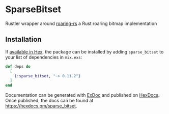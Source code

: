 # SparseBitset

Rustler wrapper around [roaring-rs](https://github.com/RoaringBitmap/roaring-rs/) a Rust roaring bitmap implementation

## Installation

If [available in Hex](https://hex.pm/docs/publish), the package can be installed
by adding `sparse_bitset` to your list of dependencies in `mix.exs`:

```elixir
def deps do
  [
    {:sparse_bitset, "~> 0.11.2"}
  ]
end
```

Documentation can be generated with [ExDoc](https://github.com/elixir-lang/ex_doc)
and published on [HexDocs](https://hexdocs.pm). Once published, the docs can
be found at <https://hexdocs.pm/sparse_bitset>.

